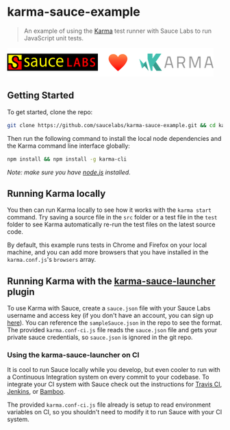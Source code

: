 # karma-sauce-example

> An example of using the [Karma](http://karma-runner.github.io/0.12/index.html) test runner with Sauce Labs to run JavaScript unit tests.

[![sauce-labs-loves-karma](images/sauce-loves-karma.png)](https://saucelabs.com)

## Getting Started

To get started, clone the repo:

```bash
git clone https://github.com/saucelabs/karma-sauce-example.git && cd karma-sauce-example
```

Then run the following command to install the local node dependencies and the Karma command line interface globally:

```bash
npm install && npm install -g karma-cli
```

*Note: make sure you have [node.js](http://nodejs.org/) installed.* 

## Running Karma locally

You then can run Karma locally to see how it works with the `karma start` command. Try saving a source file in the `src` folder or a test file in the `test` folder to see Karma automatically re-run the test files on the latest source code. 

By default, this example runs tests in Chrome and Firefox on your local machine, and you can add more browsers that you have installed in the `karma.conf.js`'s `browsers` array.

## Running Karma with the [karma-sauce-launcher](https://github.com/karma-runner/karma-sauce-launcher) plugin

To use Karma with Sauce, create a `sauce.json` file with your Sauce Labs username and access key (if you don't have an account, you can sign up [here](https://saucelabs.com/signup/plan/free)). You can reference the `sampleSauce.json` in the repo to see the format. The provided `karma.conf-ci.js` file reads the `sauce.json` file and gets your private sauce credentials, so `sauce.json` is ignored in the git repo.

### Using the karma-sauce-launcher on CI

It is cool to run Sauce locally while you develop, but even cooler to run with a Continuous Integration system on every commit to your codebase. To integrate your CI system with Sauce check out the instructions for [Travis CI](http://saucelabs.com/opensource/travis), [Jenkins](http://saucelabs.com/jenkins), or [Bamboo](http://saucelabs.com/bamboo).

The provided `karma.conf-ci.js` file already is setup to read environment variables on CI, so you shouldn't need to modify it to run Sauce with your CI system.
